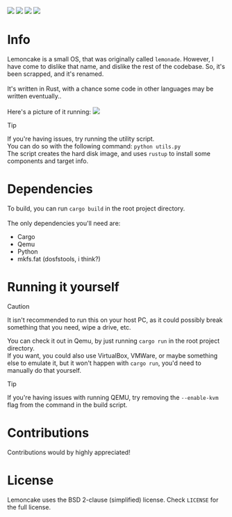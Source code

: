 [![](https://tokei.rs/b1/github/SniverDaBest/lemoncake)](https://github.com/SniverDaBest/lemoncake)
[![](https://img.shields.io/github/actions/workflow/status/SniverDaBest/lemoncake/rust.yml?style=plastic&color=fish)](https://github.com/SniverDaBest/lemoncake/actions/)
[![](https://img.shields.io/github/languages/top/SniverDaBest/lemoncake?style=plastic&color=%23ef5124)](https://github.com/SniverDaBest/lemoncake)
[![](https://img.shields.io/github/license/SniverDaBest/lemoncake?style=plastic&color=%23b60110)](https://github.com/SniverDaBest/lemoncake/blob/main/LICENSE)

# Info
Lemoncake is a small OS, that was originally called `lemonade`. However, I have come to dislike that name, and dislike the rest of the codebase. So, it's been scrapped, and it's renamed.\
\
It's written in Rust, with a chance some code in other languages may be written eventually..\
\
Here's a picture of it running:
![](https://github.com/user-attachments/assets/931f4e19-421a-4f88-b083-c0b8c6cb7fd6)

>[!TIP]
> If you're having issues, try running the utility script.\
> You can do so with the following command: `python utils.py`\
> The script creates the hard disk image, and uses `rustup` to install some components and target info.

# Dependencies
To build, you can run `cargo build` in the root project directory.\
\
The only dependencies you'll need are:
- Cargo
- Qemu
- Python
- mkfs.fat (dosfstools, i think?)
<!-- END OF LIST><!-->

# Running it yourself
>[!CAUTION]
> It isn't recommended to run this on your host PC, as it could possibly break something that you need, wipe a drive, etc.

You can check it out in Qemu, by just running `cargo run` in the root project directory.\
If you want, you could also use VirtualBox, VMWare, or maybe something else to emulate it, but it won't happen with `cargo run`, you'd need to manually do that yourself.

>[!TIP]
> If you're having issues with running QEMU, try removing the `--enable-kvm` flag from the command in the build script.

# Contributions
Contributions would by highly appreciated!

# License
Lemoncake uses the BSD 2-clause (simplified) license. Check `LICENSE` for the full license.
